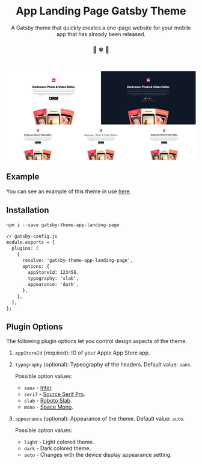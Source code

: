 <h1 align="center">App Landing Page Gatsby Theme</h1>

<p align="center">A Gatsby theme that quickly creates a one-page website for your mobile app that has already been released.</p>

<h3 align="center">📱 ⚛️ 🚀</h3>

<br />

![Example Image](docs/example.png)

## Example

You can see an example of this theme in use [here](https://sharp-engelbart-a2379e.netlify.app/).

## Installation

```
npm i --save gatsby-theme-app-landing-page
```

```
// gatsby-config.js
module.exports = {
  plugins: [
    {
      resolve: 'gatsby-theme-app-landing-page',
      options: {
        appStoreId: 123456,
        typography: 'slab',
        appearance: 'dark',
      },
    },
  ],
};
```

## Plugin Options

The following plugin options let you control design aspects of the theme.

1. `appStoreId` (required): ID of your Apple App Store app.

2. `typography` (optional): Typeography of the headers. Default value: `sans`.

    Possible option values:

    * `sans` - [Inter](https://fonts.google.com/specimen/Inter).
    * `serif` - [Source Serif Pro](https://fonts.google.com/specimen/Source+Serif+Pro).
    * `slab` - [Roboto Slab](https://fonts.google.com/specimen/Roboto+Slab).
    * `mono` - [Space Mono](https://fonts.google.com/specimen/Space+Mono).

3. `appearance` (optional): Appearance of the theme. Default value: `auto`.

    Possible option values:

    * `light` - Light colored theme.
    * `dark` - Dark colored theme.
    * `auto` - Changes with the device display appearance setting.
